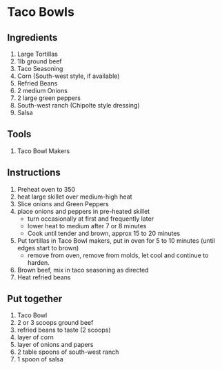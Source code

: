 # Taco Bowls

## Ingredients 

1. Large Tortillas
1. 1lb ground beef
1. Taco Seasoning
1. Corn (South-west style, if available)
1. Refried Beans
1. 2 medium Onions
1. 2 large green peppers
1. South-west ranch (Chipolte style dressing) 
1. Salsa

## Tools

1. Taco Bowl Makers

## Instructions

1. Preheat oven to 350
1. heat large skillet over medium-high heat
1. Slice onions and Green Peppers
1. place onions and peppers in pre-heated skillet
	* turn occasionally at first and frequently later
	* lower heat to medium after 7 or 8 minutes
	* Cook until tender and brown, approx 15 to 20 minutes
1. Put tortillas in Taco Bowl makers, put in oven for 5 to 10 minutes (until edges start to brown)
	* remove from oven, remove from molds, let cool and continue to harden. 
1. Brown beef, mix in taco seasoning as directed
1. Heat refried beans

## Put together

1. Taco Bowl
1. 2 or 3 scoops ground beef
1. refried beans to taste (2 scoops)
1. layer of corn
1. layer of onions and papers
1. 2 table spoons of south-west ranch
1. 1 spoon of salsa